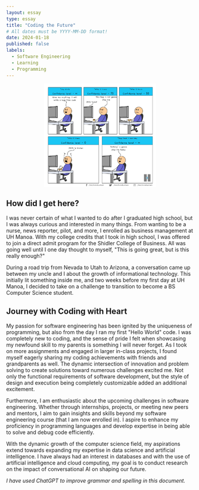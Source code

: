```yaml
---
layout: essay
type: essay
title: "Coding the Future"
# All dates must be YYYY-MM-DD format!
date: 2024-01-18
published: false
labels:
  - Software Engineering
  - Learning
  - Programming
---
```


<div style="text-align: center;">
  <img width="300px" src="../img/coding-meme.jpeg" >
</div>

## How did I get here?

I was never certain of what I wanted to do after I graduated high school, but I was always curious and interested in many things. From wanting to be a nurse, news reporter, pilot, and more, I enrolled as business management at UH Manoa. With my college credits that I took in high school, I was offered to join a direct admit program for the Shidler College of Business. All was going well until I one day thought to myself, "This is going great, but is this really enough?" 

During a road trip from Nevada to Utah to Arizona, a conversation came up between my uncle and I about the growth of informational technology. This initially lit something inside me, and two weeks before my first day at UH Manoa, I decided to take on a challenge to transition to become a BS Computer Science student.

## Journey with Coding with Heart

My passion for software engineering has been ignited by the uniqueness of programming, but also from the day I ran my first "Hello World" code. I was completely new to coding, and the sense of pride I felt when showcasing my newfound skill to my parents is something I will never forget. As I took on more assignments and engaged in larger in-class projects, I found myself eagerly sharing my coding achievements with friends and grandparents as well. The dynamic intersection of innovation and problem solving to create solutions toward numerous challenges excited me. Not only the functional requirements of software development, but the style of design and execution being completely customizable added an additional excitement.

Furthermore, I am enthusiastic about the upcoming challenges in software engineering. Whether through internships, projects, or meeting new peers and mentors, I aim to gain insights and skills beyond my software engineering course (that I am now enrolled in). I aspire to enhance my proficiency in programming languages and develop expertise in being able to solve and debug code efficiently. 

With the dynamic growth of the computer science field, my aspirations extend towards expanding my expertise in data science and artificial intelligence. I have always had an interest in databases and with the use of artificial intelligence and cloud computing, my goal is to conduct research on the impact of conversational AI on shaping our future.

*I have used ChatGPT to improve grammar and spelling in this document.*
